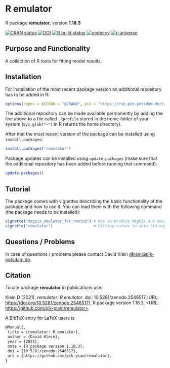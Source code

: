 # R emulator

R package **remulator**, version **1.18.3**

[![CRAN status](https://www.r-pkg.org/badges/version/remulator)](https://cran.r-project.org/package=remulator) [![DOI](https://zenodo.org/badge/DOI/10.5281/zenodo.2546517.svg)](https://doi.org/10.5281/zenodo.2546517) [![R build status](https://github.com/pik-piam/remulator/workflows/check/badge.svg)](https://github.com/pik-piam/remulator/actions) [![codecov](https://codecov.io/gh/pik-piam/remulator/branch/master/graph/badge.svg)](https://codecov.io/gh/pik-piam/remulator) [![r-universe](https://pik-piam.r-universe.dev/badges/remulator)](https://pik-piam.r-universe.dev/ui#builds)

## Purpose and Functionality

A collection of R tools for fitting model results. 


## Installation

For installation of the most recent package version an additional repository has to be added in R:

```r
options(repos = c(CRAN = "@CRAN@", pik = "https://rse.pik-potsdam.de/r/packages"))
```
The additional repository can be made available permanently by adding the line above to a file called `.Rprofile` stored in the home folder of your system (`Sys.glob("~")` in R returns the home directory).

After that the most recent version of the package can be installed using `install.packages`:

```r 
install.packages("remulator")
```

Package updates can be installed using `update.packages` (make sure that the additional repository has been added before running that command):

```r 
update.packages()
```

## Tutorial

The package comes with vignettes describing the basic functionality of the package and how to use it. You can load them with the following command (the package needs to be installed):

```r
vignette("magpie_emulator_for_remind") # How to produce MAgPIE 4.0 emulators and use them in REMIND 2.0
vignette("remulator")                  # Fitting curves to data (in magclass format) and plotting the curves to nice graphs and pdf
```

## Questions / Problems

In case of questions / problems please contact David Klein <dklein@pik-potsdam.de>.

## Citation

To cite package **remulator** in publications use:

Klein D (2021). _remulator: R emulator_. doi: 10.5281/zenodo.2546517 (URL: https://doi.org/10.5281/zenodo.2546517), R package version 1.18.3, <URL: https://github.com/pik-piam/remulator>.

A BibTeX entry for LaTeX users is

 ```latex
@Manual{,
  title = {remulator: R emulator},
  author = {David Klein},
  year = {2021},
  note = {R package version 1.18.3},
  doi = {10.5281/zenodo.2546517},
  url = {https://github.com/pik-piam/remulator},
}
```

